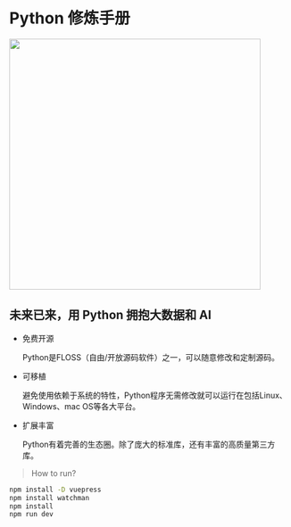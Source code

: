 # Python 修炼手册

<img src="https://i.loli.net/2020/02/25/xeojMyGzgnCRJuw.png" width="450" />

## 未来已来，用 Python 拥抱大数据和 AI

* 免费开源
    
    Python是FLOSS（自由/开放源码软件）之一，可以随意修改和定制源码。

* 可移植
    
    避免使用依赖于系统的特性，Python程序无需修改就可以运行在包括Linux、Windows、mac OS等各大平台。

* 扩展丰富
    
    Python有着完善的生态圈。除了庞大的标准库，还有丰富的高质量第三方库。

> How to run?

```sh
npm install -D vuepress
npm install watchman
npm install
npm run dev
```